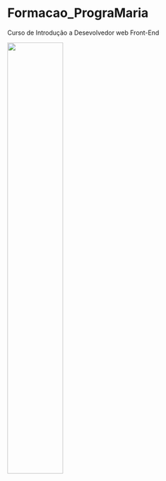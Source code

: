 # Formacao_PrograMaria
Curso de Introdução a Desevolvedor web Front-End

<img src="https://yt3.ggpht.com/a0DyjR_X437dWFccdmg0-8Q7RViLtWYUZH-qdVdHKnYx2b6P7Kypu9-N2N5xJlZ3dOikG5CZOw=s900-c-k-c0x00ffffff-no-rj" width=50%>

